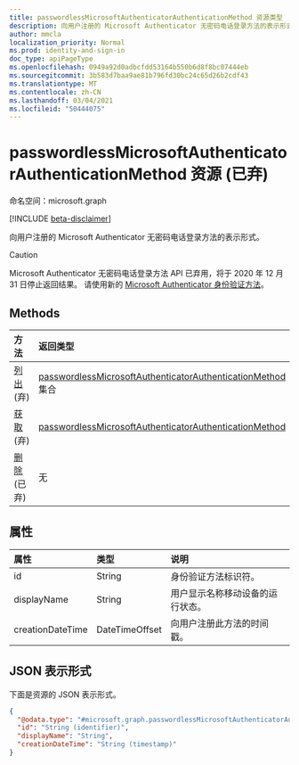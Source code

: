 ```yaml
---
title: passwordlessMicrosoftAuthenticatorAuthenticationMethod 资源类型
description: 向用户注册的 Microsoft Authenticator 无密码电话登录方法的表示形式。
author: mmcla
localization_priority: Normal
ms.prod: identity-and-sign-in
doc_type: apiPageType
ms.openlocfilehash: 0949a92d0adbcfdd53164b550b6d8f8bc07444eb
ms.sourcegitcommit: 3b583d7baa9ae81b796fd30bc24c65d26b2cdf43
ms.translationtype: MT
ms.contentlocale: zh-CN
ms.lasthandoff: 03/04/2021
ms.locfileid: "50444075"
---
```

# <a name="passwordlessmicrosoftauthenticatorauthenticationmethod-resource-type-deprecated"></a>passwordlessMicrosoftAuthenticatorAuthenticationMethod 资源 (已弃) 

命名空间：microsoft.graph

[!INCLUDE [beta-disclaimer](../../includes/beta-disclaimer.md)]

向用户注册的 Microsoft Authenticator 无密码电话登录方法的表示形式。

> [!CAUTION]
> Microsoft Authenticator 无密码电话登录方法 API 已弃用，将于 2020 年 12 月 31 日停止返回结果。 请使用新的 [Microsoft Authenticator 身份验证方法](../resources/microsoftAuthenticatorAuthenticationMethod.md)。


## <a name="methods"></a>Methods
|方法|返回类型|说明|
|:---|:---|:---|
|[列出](../api/passwordlessmicrosoftauthenticatorauthenticationmethod-list.md) (弃) |[passwordlessMicrosoftAuthenticatorAuthenticationMethod](../resources/passwordlessmicrosoftauthenticatorauthenticationmethod.md) 集合|检索用户的无密码MicrosoftAuthenticatorAuthenticationMethod 对象及其属性的列表。|
|[获取](../api/passwordlessmicrosoftauthenticatorauthenticationmethod-get.md) (弃) |[passwordlessMicrosoftAuthenticatorAuthenticationMethod](../resources/passwordlessmicrosoftauthenticatorauthenticationmethod.md)|读取用户无密码MicrosoftAuthenticatorAuthenticationMethod 对象的属性和关系。|
|[删除](../api/passwordlessmicrosoftauthenticatorauthenticationmethod-delete.md) (已弃) |无|删除用户的无密码MicrosoftAuthenticatorAuthenticationMethod 对象。|


## <a name="properties"></a>属性
|属性|类型|说明|
|:---|:---|:---|
|id|String|身份验证方法标识符。|
|displayName|String|用户显示名称移动设备的运行状态。|
|creationDateTime|DateTimeOffset|向用户注册此方法的时间戳。|


## <a name="json-representation"></a>JSON 表示形式
下面是资源的 JSON 表示形式。
<!-- {
  "blockType": "resource",
  "keyProperty": "id",
  "@odata.type": "microsoft.graph.passwordlessMicrosoftAuthenticatorAuthenticationMethod",
  "baseType": "microsoft.graph.authenticationMethod",
  "openType": false
}
-->
``` json
{
  "@odata.type": "#microsoft.graph.passwordlessMicrosoftAuthenticatorAuthenticationMethod",
  "id": "String (identifier)",
  "displayName": "String",
  "creationDateTime": "String (timestamp)"
}
```

